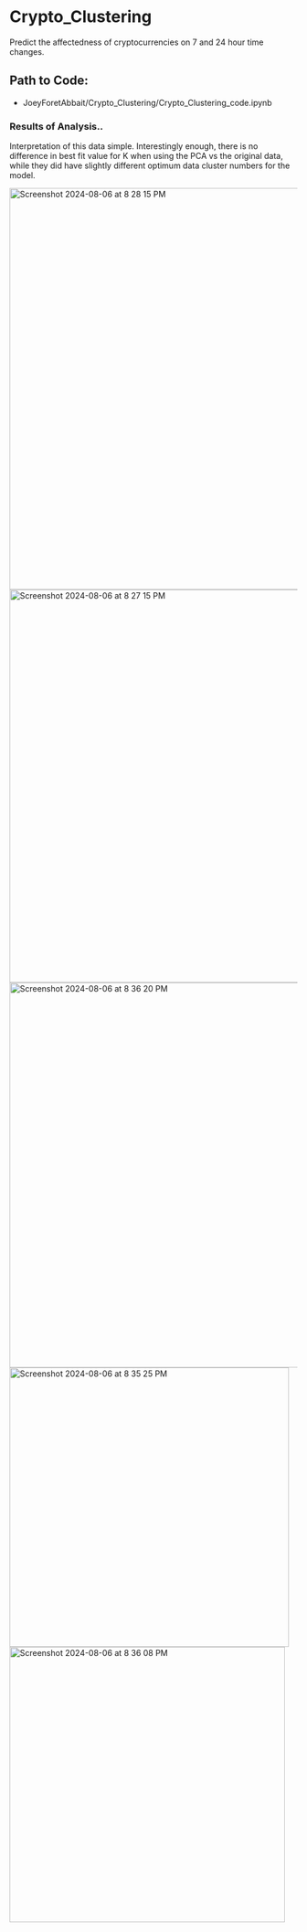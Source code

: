 # Crypto_Clustering
Predict the affectedness of cryptocurrencies on 7 and 24 hour time changes. 

## Path to Code:
- JoeyForetAbbait/Crypto_Clustering/Crypto_Clustering_code.ipynb

### Results of Analysis..

Interpretation of this data simple. Interestingly enough, there is no difference in best fit value for K when using the PCA vs the original data, while they did have slightly different optimum data cluster numbers for the model. 

<img width="703" alt="Screenshot 2024-08-06 at 8 28 15 PM" src="https://github.com/user-attachments/assets/4e5b4969-3e9c-4093-954e-b990bf0fd151">

<img width="688" alt="Screenshot 2024-08-06 at 8 27 15 PM" src="https://github.com/user-attachments/assets/131efb34-3fe4-4058-a3ed-6da3d4e03e10">

<img width="674" alt="Screenshot 2024-08-06 at 8 36 20 PM" src="https://github.com/user-attachments/assets/8b07aecd-f69b-4b8b-a7b2-dd23cf2a195c">

<img width="489" alt="Screenshot 2024-08-06 at 8 35 25 PM" src="https://github.com/user-attachments/assets/e71f6852-b9ab-48c6-bc37-0f4c93a5be36">

<img width="482" alt="Screenshot 2024-08-06 at 8 36 08 PM" src="https://github.com/user-attachments/assets/c5915c3e-d451-4036-b2bb-73083c72cb3a">
